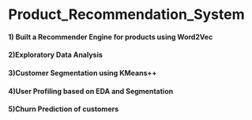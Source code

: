 # Product_Recommendation_System

#### 1) Built a Recommender Engine for products using Word2Vec
#### 2)Exploratory Data Analysis
#### 3)Customer Segmentation using KMeans++
#### 4)User Profiling based on EDA and Segmentation
#### 5)Churn Prediction of customers
